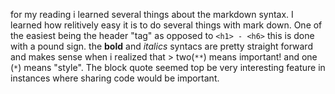   for my reading i learned several things about the markdown syntax.
I learned how relitively easy it is to do several things with mark down. One of the easiest being the header "tag" as opposed to ``` <h1> - <h6> ``` this is done with a pound sign.
the **bold** and *italics* syntacs are pretty straight forward and makes sense when i realized that > two(```**```) means important! and one (```*```) means "style". The block quote seemed top be very interesting feature in instances where sharing code would be important. 
